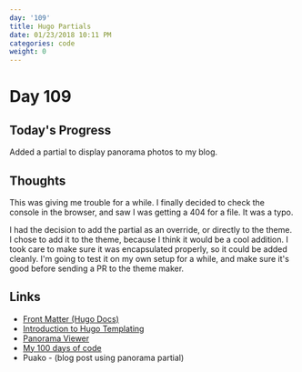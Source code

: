 ```yaml
---
day: '109'
title: Hugo Partials
date: 01/23/2018 10:11 PM
categories: code
weight: 0
---
```

# Day 109

## Today's Progress

Added a partial to display panorama photos to my blog.

## Thoughts

This was giving me trouble for a while. I finally decided to check the console in the browser, and saw I was getting a 404 for a file. It was a typo. 

I had the decision to add the partial as an override, or directly to the theme. I chose to add it to the theme, because I think it would be a cool addition. I took care to make sure it was encapsulated properly, so it could be added cleanly. I'm going to test it on my own setup for a while, and make sure it's good before sending a PR to the theme maker. 

## Links

* [Front Matter (Hugo Docs)](https://gohugo.io/content-management/front-matter/)
* [Introduction to Hugo Templating](https://gohugo.io/templates/introduction/) 
* [Panorama Viewer](https://github.com/peachananr/panorama_viewer) 
* [My 100 days of code](https://blogstrathomas.netlify.com/tags/100daysofcode/)
* Puako - (blog post using panorama partial)
